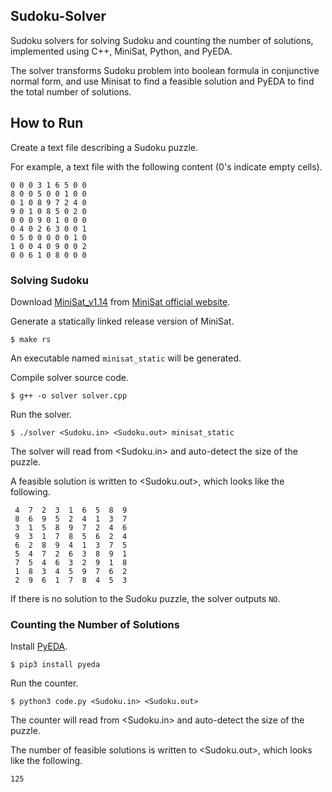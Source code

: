 ## Sudoku-Solver
Sudoku solvers for solving Sudoku and counting the number of solutions, implemented using C++, MiniSat, Python, and PyEDA.

The solver transforms Sudoku problem into boolean formula in conjunctive normal form, and use Minisat to find a feasible solution and PyEDA to find the total number of solutions.

## How to Run
Create a text file describing a Sudoku puzzle.

For example, a text file with the following content (0's indicate empty cells).
```
0 0 0 3 1 6 5 0 0
8 0 0 5 0 0 1 0 0
0 1 0 8 9 7 2 4 0
9 0 1 0 8 5 0 2 0
0 0 0 9 0 1 0 0 0
0 4 0 2 6 3 0 0 1
0 5 0 0 0 0 0 1 0
1 0 0 4 0 9 0 0 2
0 0 6 1 0 8 0 0 0
```

### Solving Sudoku
Download [MiniSat_v1.14](http://minisat.se/downloads/MiniSat_v1.14.2006-Aug-29.src.zip) from [MiniSat official website](http://minisat.se/Main.html).

Generate a statically linked release version of MiniSat.
```
$ make rs
```
An executable named `minisat_static` will be generated.

Compile solver source code.
```
$ g++ -o solver solver.cpp
```

Run the solver.
```
$ ./solver <Sudoku.in> <Sudoku.out> minisat_static
```
The solver will read from <Sudoku.in> and auto-detect the size of the puzzle.

A feasible solution is written to <Sudoku.out>, which looks like the following.
```
 4  7  2  3  1  6  5  8  9 
 8  6  9  5  2  4  1  3  7 
 3  1  5  8  9  7  2  4  6 
 9  3  1  7  8  5  6  2  4 
 6  2  8  9  4  1  3  7  5 
 5  4  7  2  6  3  8  9  1 
 7  5  4  6  3  2  9  1  8 
 1  8  3  4  5  9  7  6  2 
 2  9  6  1  7  8  4  5  3 
```
If there is no solution to the Sudoku puzzle, the solver outputs `NO`.

### Counting the Number of Solutions
Install [PyEDA](https://pypi.org/project/pyeda/).
```
$ pip3 install pyeda
```

Run the counter.
```
$ python3 code.py <Sudoku.in> <Sudoku.out>
```
The counter will read from <Sudoku.in> and auto-detect the size of the puzzle.

The number of feasible solutions is written to <Sudoku.out>, which looks like the following.
```
125
```

